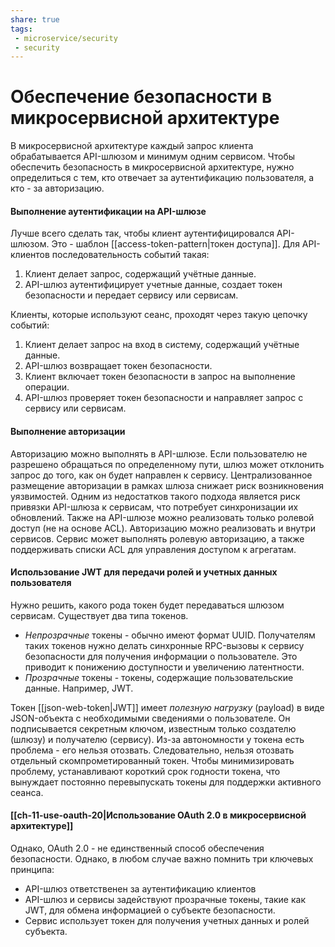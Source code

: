 ```yaml
---
share: true
tags:
 - microservice/security
 - security
---
```

# Обеспечение безопасности в микросервисной архитектуре
В микросервисной архитектуре каждый запрос клиента обрабатывается API-шлюзом и минимум одним сервисом. Чтобы обеспечить безопасность в микросервисной архитектуре, нужно определиться с тем, кто отвечает за аутентификацию пользователя, а кто - за авторизацию.
#### Выполнение аутентификации на API-шлюзе
Лучше всего сделать так, чтобы клиент аутентифицировался API-шлюзом. 
Это - шаблон [[access-token-pattern|токен доступа]]. 
Для API-клиентов последовательность событий такая:
1. Клиент делает запрос, содержащий учётные данные.
2. API-шлюз аутентифицирует учетные данные, создает токен безопасности и передает сервису или сервисам.

Клиенты, которые используют сеанс, проходят через такую цепочку событий:
1. Клиент делает запрос на вход в систему, содержащий учётные данные.
2. API-шлюз возвращает токен безопасности.
3. Клиент включает токен безопасности в запрос на выполнение операции.
4. API-шлюз проверяет токен безопасности и направляет запрос с сервису или сервисам.
#### Выполнение авторизации
Авторизацию можно выполнять в API-шлюзе. Если пользователю не разрешено обращаться по определенному пути, шлюз может отклонить запрос до того, как он будет направлен к сервису. Централизованное размещение авторизации в рамках шлюза снижает риск возникновения уязвимостей.
Одним из недостатков такого подхода является риск привязки API-шлюза к сервисам, что потребует синхронизации их обновлений. Также на API-шлюзе можно реализовать только ролевой доступ (не на основе ACL).
Авторизацию можно реализовать и внутри сервисов. Сервис может выполнять ролевую авторизацию, а также поддерживать списки ACL для управления доступом к агрегатам.
#### Использование JWT для передачи ролей и учетных данных пользователя
Нужно решить, какого рода токен будет передаваться шлюзом сервисам. Существует два типа токенов.
- *Непрозрачные* токены - обычно имеют формат UUID. Получателям таких токенов нужно делать синхронные RPC-вызовы к сервису безопасности для получения информации о пользователе. Это приводит к понижению доступности и увеличению латентности.
- *Прозрачные* токены - токены, содержащие пользовательские данные. Например, JWT.

Токен [[json-web-token|JWT]] имеет *полезную нагрузку* (payload) в виде JSON-объекта с необходимыми сведениями о пользователе. Он подписывается секретным ключом, известным только создателю (шлюзу) и получателю (сервису).
Из-за автономности у токена есть проблема - его нельзя отозвать. Следовательно, нельзя отозвать отдельный скомпрометированный токен. Чтобы минимизировать проблему, устанавливают короткий срок годности токена, что вынуждает постоянно перевыпускать токены для поддержки активного сеанса.

#### [[ch-11-use-oauth-20|Использование OAuth 2.0 в микросервисной архитектуре]]

Однако, OAuth 2.0 - не единственный способ обеспечения безопасности. Однако, в любом случае важно помнить три ключевых принципа:
- API-шлюз ответственен за аутентификацию клиентов
- API-шлюз и сервисы задействуют прозрачные токены, такие как JWT, для обмена информацией о субъекте безопасности.
- Сервис использует токен для получения учетных данных и ролей субъекта.
